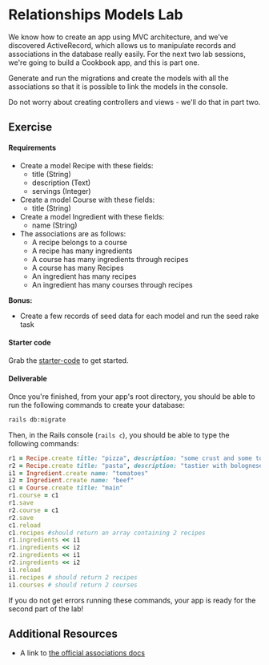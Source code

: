# Relationships Models Lab

We know how to create an app using MVC architecture, and we've discovered ActiveRecord, which allows us to manipulate records and associations in the database really easily. For the next two lab sessions, we're going to build a Cookbook app, and this is part one.

Generate and run the migrations and create the models with all the associations so that it is possible to link the models in the console.

Do not worry about creating controllers and views - we'll do that in part two.

## Exercise

#### Requirements

- Create a model Recipe with these fields:
  - title (String)
  - description (Text)
  - servings (Integer)
- Create a model Course with these fields:
  - title (String)
- Create a model Ingredient with these fields:
  - name (String)
- The associations are as follows:
  - A recipe belongs to a course
  - A recipe has many ingredients
  - A course has many ingredients through recipes
  - A course has many Recipes
  - An ingredient has many recipes
  - An ingredient has many courses through recipes

**Bonus:**
- Create a few records of seed data for each model and run the seed rake task

#### Starter code

Grab the [starter-code](starter-code) to get started.

#### Deliverable

Once you're finished, from your app's root directory, you should be able to run the following commands to create your database:

```bash
rails db:migrate
```

Then, in the Rails console (`rails c`), you should be able to type the following commands:

```ruby
r1 = Recipe.create title: "pizza", description: "some crust and some toppings", servings: 4
r2 = Recipe.create title: "pasta", description: "tastier with bolognese", servings: 3
i1 = Ingredient.create name: "tomatoes"
i2 = Ingredient.create name: "beef"
c1 = Course.create title: "main"
r1.course = c1
r1.save
r2.course = c1
r2.save
c1.reload
c1.recipes #should return an array containing 2 recipes
r1.ingredients << i1
r1.ingredients << i2
r2.ingredients << i1
r2.ingredients << i2
i1.reload
i1.recipes # should return 2 recipes
i1.courses # should return 2 courses
```

If you do not get errors running these commands, your app is ready for the second part of the lab!

## Additional Resources

- A link to [the official associations docs](http://guides.rubyonrails.org/association_basics.html)